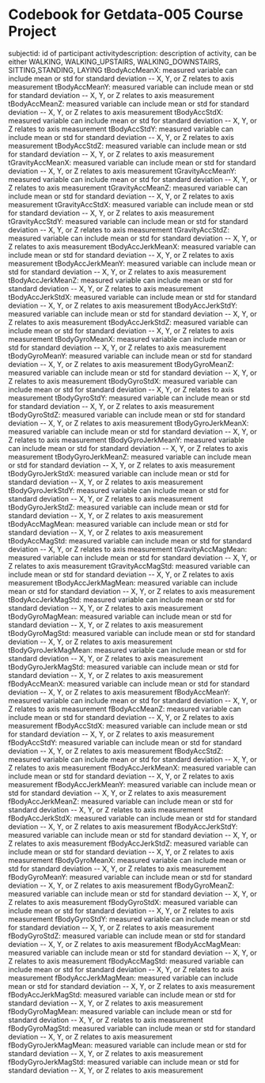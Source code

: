 Codebook for Getdata-005 Course Project
=======================
subjectid: id of participant
activitydescription: description of activity, can be either WALKING, WALKING_UPSTAIRS, WALKING_DOWNSTAIRS, SITTING,STANDING, LAYING
tBodyAccMeanX: measured variable can include mean or std for standard deviation -- X, Y, or  Z relates to axis measurement
tBodyAccMeanY: measured variable can include mean or std for standard deviation -- X, Y, or  Z relates to axis measurement
tBodyAccMeanZ: measured variable can include mean or std for standard deviation -- X, Y, or  Z relates to axis measurement
tBodyAccStdX: measured variable can include mean or std for standard deviation -- X, Y, or  Z relates to axis measurement
tBodyAccStdY: measured variable can include mean or std for standard deviation -- X, Y, or  Z relates to axis measurement
tBodyAccStdZ: measured variable can include mean or std for standard deviation -- X, Y, or  Z relates to axis measurement
tGravityAccMeanX: measured variable can include mean or std for standard deviation -- X, Y, or  Z relates to axis measurement
tGravityAccMeanY: measured variable can include mean or std for standard deviation -- X, Y, or  Z relates to axis measurement
tGravityAccMeanZ: measured variable can include mean or std for standard deviation -- X, Y, or  Z relates to axis measurement
tGravityAccStdX: measured variable can include mean or std for standard deviation -- X, Y, or  Z relates to axis measurement
tGravityAccStdY: measured variable can include mean or std for standard deviation -- X, Y, or  Z relates to axis measurement
tGravityAccStdZ: measured variable can include mean or std for standard deviation -- X, Y, or  Z relates to axis measurement
tBodyAccJerkMeanX: measured variable can include mean or std for standard deviation -- X, Y, or  Z relates to axis measurement
tBodyAccJerkMeanY: measured variable can include mean or std for standard deviation -- X, Y, or  Z relates to axis measurement
tBodyAccJerkMeanZ: measured variable can include mean or std for standard deviation -- X, Y, or  Z relates to axis measurement
tBodyAccJerkStdX: measured variable can include mean or std for standard deviation -- X, Y, or  Z relates to axis measurement
tBodyAccJerkStdY: measured variable can include mean or std for standard deviation -- X, Y, or  Z relates to axis measurement
tBodyAccJerkStdZ: measured variable can include mean or std for standard deviation -- X, Y, or  Z relates to axis measurement
tBodyGyroMeanX: measured variable can include mean or std for standard deviation -- X, Y, or  Z relates to axis measurement
tBodyGyroMeanY: measured variable can include mean or std for standard deviation -- X, Y, or  Z relates to axis measurement
tBodyGyroMeanZ: measured variable can include mean or std for standard deviation -- X, Y, or  Z relates to axis measurement
tBodyGyroStdX: measured variable can include mean or std for standard deviation -- X, Y, or  Z relates to axis measurement
tBodyGyroStdY: measured variable can include mean or std for standard deviation -- X, Y, or  Z relates to axis measurement
tBodyGyroStdZ: measured variable can include mean or std for standard deviation -- X, Y, or  Z relates to axis measurement
tBodyGyroJerkMeanX: measured variable can include mean or std for standard deviation -- X, Y, or  Z relates to axis measurement
tBodyGyroJerkMeanY: measured variable can include mean or std for standard deviation -- X, Y, or  Z relates to axis measurement
tBodyGyroJerkMeanZ: measured variable can include mean or std for standard deviation -- X, Y, or  Z relates to axis measurement
tBodyGyroJerkStdX: measured variable can include mean or std for standard deviation -- X, Y, or  Z relates to axis measurement
tBodyGyroJerkStdY: measured variable can include mean or std for standard deviation -- X, Y, or  Z relates to axis measurement
tBodyGyroJerkStdZ: measured variable can include mean or std for standard deviation -- X, Y, or  Z relates to axis measurement
tBodyAccMagMean: measured variable can include mean or std for standard deviation -- X, Y, or  Z relates to axis measurement
tBodyAccMagStd: measured variable can include mean or std for standard deviation -- X, Y, or  Z relates to axis measurement
tGravityAccMagMean: measured variable can include mean or std for standard deviation -- X, Y, or  Z relates to axis measurement
tGravityAccMagStd: measured variable can include mean or std for standard deviation -- X, Y, or  Z relates to axis measurement
tBodyAccJerkMagMean: measured variable can include mean or std for standard deviation -- X, Y, or  Z relates to axis measurement
tBodyAccJerkMagStd: measured variable can include mean or std for standard deviation -- X, Y, or  Z relates to axis measurement
tBodyGyroMagMean: measured variable can include mean or std for standard deviation -- X, Y, or  Z relates to axis measurement
tBodyGyroMagStd: measured variable can include mean or std for standard deviation -- X, Y, or  Z relates to axis measurement
tBodyGyroJerkMagMean: measured variable can include mean or std for standard deviation -- X, Y, or  Z relates to axis measurement
tBodyGyroJerkMagStd: measured variable can include mean or std for standard deviation -- X, Y, or  Z relates to axis measurement
fBodyAccMeanX: measured variable can include mean or std for standard deviation -- X, Y, or  Z relates to axis measurement
fBodyAccMeanY: measured variable can include mean or std for standard deviation -- X, Y, or  Z relates to axis measurement
fBodyAccMeanZ: measured variable can include mean or std for standard deviation -- X, Y, or  Z relates to axis measurement
fBodyAccStdX: measured variable can include mean or std for standard deviation -- X, Y, or  Z relates to axis measurement
fBodyAccStdY: measured variable can include mean or std for standard deviation -- X, Y, or  Z relates to axis measurement
fBodyAccStdZ: measured variable can include mean or std for standard deviation -- X, Y, or  Z relates to axis measurement
fBodyAccJerkMeanX: measured variable can include mean or std for standard deviation -- X, Y, or  Z relates to axis measurement
fBodyAccJerkMeanY: measured variable can include mean or std for standard deviation -- X, Y, or  Z relates to axis measurement
fBodyAccJerkMeanZ: measured variable can include mean or std for standard deviation -- X, Y, or  Z relates to axis measurement
fBodyAccJerkStdX: measured variable can include mean or std for standard deviation -- X, Y, or  Z relates to axis measurement
fBodyAccJerkStdY: measured variable can include mean or std for standard deviation -- X, Y, or  Z relates to axis measurement
fBodyAccJerkStdZ: measured variable can include mean or std for standard deviation -- X, Y, or  Z relates to axis measurement
fBodyGyroMeanX: measured variable can include mean or std for standard deviation -- X, Y, or  Z relates to axis measurement
fBodyGyroMeanY: measured variable can include mean or std for standard deviation -- X, Y, or  Z relates to axis measurement
fBodyGyroMeanZ: measured variable can include mean or std for standard deviation -- X, Y, or  Z relates to axis measurement
fBodyGyroStdX: measured variable can include mean or std for standard deviation -- X, Y, or  Z relates to axis measurement
fBodyGyroStdY: measured variable can include mean or std for standard deviation -- X, Y, or  Z relates to axis measurement
fBodyGyroStdZ: measured variable can include mean or std for standard deviation -- X, Y, or  Z relates to axis measurement
fBodyAccMagMean: measured variable can include mean or std for standard deviation -- X, Y, or  Z relates to axis measurement
fBodyAccMagStd: measured variable can include mean or std for standard deviation -- X, Y, or  Z relates to axis measurement
fBodyAccJerkMagMean: measured variable can include mean or std for standard deviation -- X, Y, or  Z relates to axis measurement
fBodyAccJerkMagStd: measured variable can include mean or std for standard deviation -- X, Y, or  Z relates to axis measurement
fBodyGyroMagMean: measured variable can include mean or std for standard deviation -- X, Y, or  Z relates to axis measurement
fBodyGyroMagStd: measured variable can include mean or std for standard deviation -- X, Y, or  Z relates to axis measurement
fBodyGyroJerkMagMean: measured variable can include mean or std for standard deviation -- X, Y, or  Z relates to axis measurement
fBodyGyroJerkMagStd: measured variable can include mean or std for standard deviation -- X, Y, or  Z relates to axis measurement